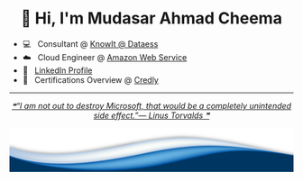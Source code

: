 <h1 align="center">👋 Hi, I'm Mudasar Ahmad Cheema</h1>


- 💻 &nbsp; Consultant @ <a href="https://www.knowit.no/">KnowIt @ Dataess</a>
- ☁️  &nbsp; Cloud Engineer @ <a href="https://aws.amazon.com/">Amazon Web Service<a/>
- 👨 &nbsp; <a href="https://www.linkedin.com/in/mudasar-ahmad/">LinkedIn Profile</a>
- 📃 &nbsp; Certifications Overview @ <a href="https://www.credly.com/users/mudasar-ahmad-cheema.4412309d/badges">Credly</a>


---


 <p align="center">
<a href='https://github.com/marketplace/actions/quote-readme'>
<!--STARTS_HERE_QUOTE_README-->
<i>❝“I am not out to destroy Microsoft, that would be a completely unintended side effect.”— Linus Torvalds   ❞</i>
<!--ENDS_HERE_QUOTE_README-->
</a>
 </p>

 <img src="https://raw.githubusercontent.com/mudasar187/mudasar187/master/wave.png">
